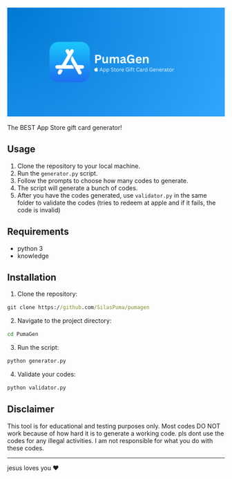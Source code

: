 ![PumaGen Banner](banner.png)

The BEST App Store gift card generator!

## Usage

1. Clone the repository to your local machine.
2. Run the `generator.py` script.
3. Follow the prompts to choose how many codes to generate.
4. The script will generate a bunch of codes.
6. After you have the codes generated, use `validator.py` in the same folder to validate the codes (tries to redeem at apple and if it fails, the code is invalid)

## Requirements

- python 3
- knowledge

## Installation

1. Clone the repository:

```cmd
git clone https://github.com/SilasPuma/pumagen
```

2. Navigate to the project directory:

```cmd
cd PumaGen
```

3. Run the script:

```cmd
python generator.py
```

4. Validate your codes:

```cmd
python validator.py
```

## Disclaimer

This tool is for educational and testing purposes only. Most codes DO NOT work because of how hard it is to generate a working code. pls dont use the codes for any illegal activities. I am not responsible for what you do with these codes.


---
jesus loves you ❤️
